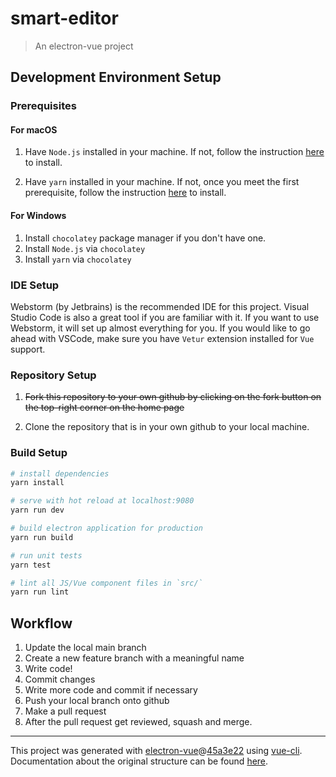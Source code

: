 # smart-editor

> An electron-vue project

## Development Environment Setup
### Prerequisites
#### For macOS
1. Have `Node.js` installed in your machine. 
   If not, follow the instruction [here](https://dyclassroom.com/howto-mac/how-to-install-nodejs-and-npm-on-mac-using-homebrew) to install. 
   
2. Have `yarn` installed in your machine. 
   If not, once you meet the first prerequisite, follow the instruction [here](https://classic.yarnpkg.com/en/docs/install#mac-stable) to install.
   
#### For Windows
1. Install `chocolatey` package manager if you don't have one. 
2. Install `Node.js` via `chocolatey`
3. Install `yarn` via `chocolatey`

### IDE Setup
Webstorm (by Jetbrains) is the recommended IDE for this project. Visual Studio Code is also a great tool if you are familiar 
with it. If you want to use Webstorm, it will set up almost everything for you. If you would like to go ahead with VSCode, 
make sure you have `Vetur` extension installed for `Vue` support. 

### Repository Setup
1. ~~Fork this repository to your own github by clicking on the fork button on the top-right corner on the home page~~

2. Clone the repository that is in your own github to your local machine.


### Build Setup

``` bash
# install dependencies
yarn install

# serve with hot reload at localhost:9080
yarn run dev

# build electron application for production
yarn run build

# run unit tests
yarn test

# lint all JS/Vue component files in `src/`
yarn run lint

```

## Workflow
1. Update the local main branch
2. Create a new feature branch with a meaningful name
3. Write code!
4. Commit changes
5. Write more code and commit if necessary
6. Push your local branch onto github
7. Make a pull request
8. After the pull request get reviewed, squash and merge. 

---

This project was generated with [electron-vue](https://github.com/SimulatedGREG/electron-vue)@[45a3e22](https://github.com/SimulatedGREG/electron-vue/tree/45a3e224e7bb8fc71909021ccfdcfec0f461f634) using [vue-cli](https://github.com/vuejs/vue-cli). Documentation about the original structure can be found [here](https://simulatedgreg.gitbooks.io/electron-vue/content/index.html).
